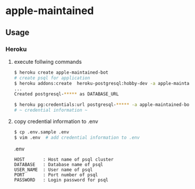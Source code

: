 # apple-maintained

## Usage

### Heroku

1. execute follwing commands

    ```bash
    $ heroku create apple-maintained-bot
    # create psql for application
    $ heroku addons:create  heroku-postgresql:hobby-dev -a apple-maintained-bot
    ...
    Created postgresql-***** as DATABASE_URL

    $ heroku pg:credentials:url postgresql-***** -a apple-maintained-bot
    # ~ credential information ~
    ```

1. copy credential information to .env

    ```bash
    $ cp .env.sample .env
    $ vim .env  # add credential information to .env
    ```

    .env

    ```vi
    HOST       : Host name of psql cluster
    DATABASE   : Database name of psql
    USER_NAME  : User name of psql
    PORT       : Port number of psql
    PASSWORD   : Login password for psql
    ```